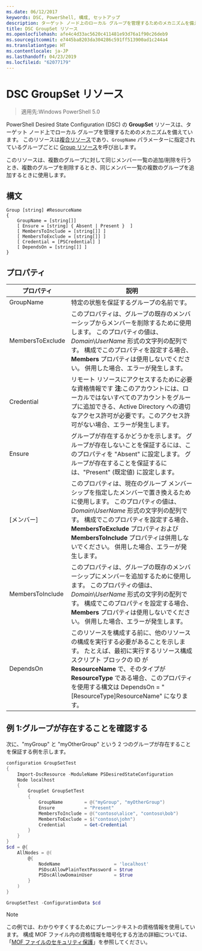 ```yaml
---
ms.date: 06/12/2017
keywords: DSC, PowerShell, 構成, セットアップ
description: ターゲット ノード上のローカル グループを管理するためのメカニズムを備えています。
title: DSC GroupSet リソース
ms.openlocfilehash: afe4c4d33ac5620c411481e93d76a1f90c26deb9
ms.sourcegitcommit: e7445ba8203da304286c591ff513900ad1c244a4
ms.translationtype: HT
ms.contentlocale: ja-JP
ms.lasthandoff: 04/23/2019
ms.locfileid: "62077179"
---
```

# <a name="dsc-groupset-resource"></a>DSC GroupSet リソース

> 適用先:Windows PowerShell 5.0

PowerShell Desired State Configuration (DSC) の **GroupSet** リソースは、ターゲット ノード上でローカル グループを管理するためのメカニズムを備えています。 このリソースは[複合リソース](../../../resources/authoringResourceComposite.md)であり、`GroupName` パラメーターに指定されているグループごとに [Group リソース](groupResource.md)を呼び出します。

このリソースは、複数のグループに対して同じメンバー一覧の追加/削除を行うとき、複数のグループを削除するとき、同じメンバー一覧の複数のグループを追加するときに使用します。

## <a name="syntax"></a>構文

```
Group [string] #ResourceName
{
    GroupName = [string[]]
    [ Ensure = [string] { Absent | Present }  ]
    [ MembersToInclude = [string[]] ]
    [ MembersToExclude = [string[]] ]
    [ Credential = [PSCredential] ]
    [ DependsOn = [string[]] ]
}
```

## <a name="properties"></a>プロパティ

|  プロパティ  |  説明   |
|---|---|
| GroupName| 特定の状態を保証するグループの名前です。|
| MembersToExclude| このプロパティは、グループの既存のメンバーシップからメンバーを削除するために使用します。 このプロパティの値は、*Domain*\\*UserName* 形式の文字列の配列です。 構成でこのプロパティを設定する場合、**Members** プロパティは使用しないでください。 併用した場合、エラーが発生します。|
| Credential| リモート リソースにアクセスするために必要な資格情報です **注**:このアカウントには、ローカルではないすべてのアカウントをグループに追加できる、Active Directory への適切なアクセス許可が必要です。このアクセス許可がない場合、エラーが発生します。
| Ensure| グループが存在するかどうかを示します。 グループが存在しないことを保証するには、このプロパティを "Absent" に設定します。 グループが存在することを保証するには、"Present" (既定値) に設定します。|
| [メンバー]| このプロパティは、現在のグループ メンバーシップを指定したメンバーで置き換えるために使用します。 このプロパティの値は、*Domain*\\*UserName* 形式の文字列の配列です。 構成でこのプロパティを設定する場合、**MembersToExclude** プロパティおよび **MembersToInclude** プロパティは併用しないでください。 併用した場合、エラーが発生します。|
| MembersToInclude| このプロパティは、グループの既存のメンバーシップにメンバーを追加するために使用します。 このプロパティの値は、*Domain*\\*UserName* 形式の文字列の配列です。 構成でこのプロパティを設定する場合、**Members** プロパティは使用しないでください。 併用した場合、エラーが発生します。|
| DependsOn | このリソースを構成する前に、他のリソースの構成を実行する必要があることを示します。 たとえば、最初に実行するリソース構成スクリプト ブロックの ID が __ResourceName__ で、そのタイプが __ResourceType__ である場合、このプロパティを使用する構文は DependsOn = "[ResourceType]ResourceName" になります。|

## <a name="example-1-ensuring-groups-are-present"></a>例 1:グループが存在することを確認する

次に、"myGroup" と "myOtherGroup" という 2 つのグループが存在することを保証する例を示します。

```powershell
configuration GroupSetTest
{
    Import-DscResource -ModuleName PSDesiredStateConfiguration
    Node localhost
    {
        GroupSet GroupSetTest
        {
            GroupName        = @("myGroup", "myOtherGroup")
            Ensure           = "Present"
            MembersToInclude = @("contoso\alice", "contoso\bob")
            MembersToExclude = $("contoso\john")
            Credential       = Get-Credential
        }
    }
}
$cd = @{
    AllNodes = @(
        @{
            NodeName                    = 'localhost'
            PSDscAllowPlainTextPassword = $true
            PSDscAllowDomainUser        = $true
        }
    )
}

GroupSetTest -ConfigurationData $cd
```

> [!NOTE]
> この例では、わかりやすくするためにプレーンテキストの資格情報を使用しています。 構成 MOF ファイル内の資格情報を暗号化する方法の詳細については、「[MOF ファイルのセキュリティ保護](../../../pull-server/secureMOF.md)」を参照してください。
